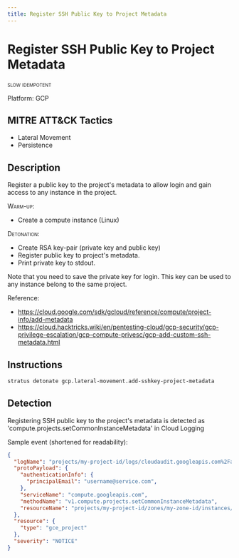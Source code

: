 ```yaml
---
title: Register SSH Public Key to Project Metadata
---
```


# Register SSH Public Key to Project Metadata

<span class="smallcaps w3-badge w3-orange w3-round w3-text-sand" title="This attack technique might be slow to warm up or detonate">slow</span> 
<span class="smallcaps w3-badge w3-blue w3-round w3-text-white" title="This attack technique can be detonated multiple times">idempotent</span> 

Platform: GCP

## MITRE ATT&CK Tactics


- Lateral Movement
- Persistence

## Description

Register a public key to the project's metadata to allow login and gain access to any instance in the project.

<span style="font-variant: small-caps;">Warm-up</span>:

- Create a compute instance (Linux)

<span style="font-variant: small-caps;">Detonation</span>:

- Create RSA key-pair (private key and public key)
- Register public key to project's metadata.
- Print private key to stdout. 

Note that you need to save the private key for login. This key can be used to any instance belong to the same project.

Reference:
- https://cloud.google.com/sdk/gcloud/reference/compute/project-info/add-metadata
- https://cloud.hacktricks.wiki/en/pentesting-cloud/gcp-security/gcp-privilege-escalation/gcp-compute-privesc/gcp-add-custom-ssh-metadata.html


## Instructions

```bash title="Detonate with Stratus Red Team"
stratus detonate gcp.lateral-movement.add-sshkey-project-metadata
```

## Detection


Registering SSH public key to the project's metadata is detected as 'compute.projects.setCommonInstanceMetadata' in Cloud Logging

Sample event (shortened for readability):

```json
{
  "logName": "projects/my-project-id/logs/cloudaudit.googleapis.com%2Factivity",
  "protoPayload": {
    "authenticationInfo": {
      "principalEmail": "username@service.com",
    },
	"serviceName": "compute.googleapis.com",
    "methodName": "v1.compute.projects.setCommonInstanceMetadata",
    "resourceName": "projects/my-project-id/zones/my-zone-id/instances/my-instance-id",
  },
  "resource": {
    "type": "gce_project"
  },
  "severity": "NOTICE"
}
```
